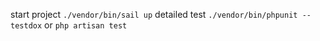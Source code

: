 start project
```./vendor/bin/sail up```
detailed test
```./vendor/bin/phpunit --testdox``` or ```php artisan test```
